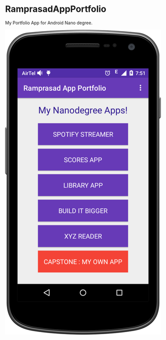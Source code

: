 # RamprasadAppPortfolio
My Portfolio App for Android Nano degree.


![alt text](Screenshots/Screen-1.png "App screen 1")
